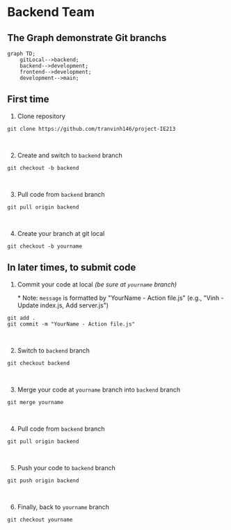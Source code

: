 # Backend Team

## The Graph demonstrate Git branchs

```mermaid
graph TD;
    gitLocal-->backend;
    backend-->development;
    frontend-->development;
    development-->main;
```

## First time

1. Clone repository

```
git clone https://github.com/tranvinh146/project-IE213
```

<br>

2. Create and switch to `backend` branch

```
git checkout -b backend
```

<br>

3. Pull code from `backend` branch

```
git pull origin backend
```
<br>

4. Create your branch at git local

```
git checkout -b yourname
```

## In later times, to submit code

1. Commit your code at local _(be sure at `yourname` branch)_

   \* Note: `message` is formatted by "YourName - Action file.js" (e.g., "Vinh - Update index.js, Add server.js")

```
git add .
git commit -m "YourName - Action file.js"
```

<br>

2. Switch to `backend` branch

```
git checkout backend
```

<br>

3. Merge your code at `yourname` branch into `backend` branch

```
git merge yourname
```

<br>

4. Pull code from `backend` branch

```
git pull origin backend
```

<br>

5. Push your code to `backend` branch

```
git push origin backend
```

<br>

6. Finally, back to `yourname` branch

```
git checkout yourname
```

